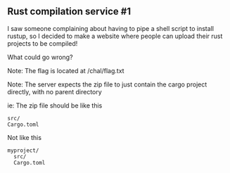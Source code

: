 Rust compilation service #1
---

I saw someone complaining about having to pipe a shell script to install rustup, so I decided to make a website where people can upload their rust projects to be compiled!

What could go wrong?

Note: The flag is located at /chal/flag.txt

Note: The server expects the zip file to just contain the cargo project directly, with no parent directory

ie: The zip file should be like this
```
src/
Cargo.toml
```

Not like this
```
myproject/
  src/
  Cargo.toml
```